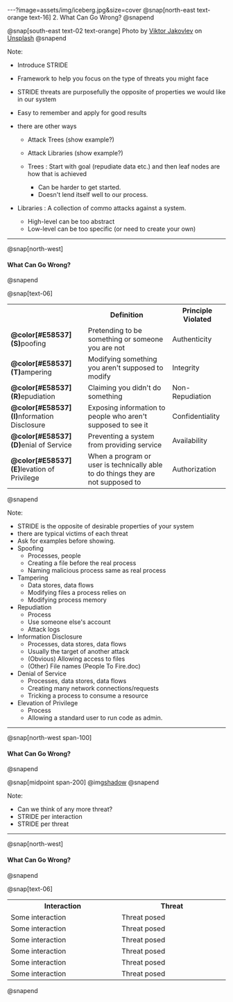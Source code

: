 ---?image=assets/img/iceberg.jpg&size=cover
@snap[north-east text-orange text-16]
2. What Can Go Wrong?
@snapend

@snap[south-east text-02 text-orange]
Photo by [Viktor Jakovlev](https://unsplash.com/@apviktor?utm_source=unsplash&utm_medium=referral&utm_content=creditCopyText) on [Unsplash](https://unsplash.com/search/photos/risk?utm_source=unsplash&utm_medium=referral&utm_content=creditCopyText)
@snapend

Note:
- Introduce STRIDE
- Framework to help you focus on the type of threats you might face
- STRIDE threats are purposefully the opposite of properties we would like in our system
- Easy to remember and apply for good results
- there are other ways
  - Attack Trees (show example?)
  - Attack Libraries (show example?)

  - Trees : Start with goal (repudiate data etc.) and then leaf nodes are how that is achieved
    - Can be harder to get started.
    - Doesn't lend itself well to our process.
    
- Libraries : A collection of commo attacks against a system.
    - High-level can be too abstract
    - Low-level can be too specific (or need to create your own)

---
@snap[north-west]
#### What Can Go Wrong?
@snapend

@snap[text-06]
<table>
  <col width="250">
  <col width="500">
  <col width="150">
  <tr>
    <th/>
    <th>Definition</th>
    <th>Principle Violated</th>
  </tr>
  <tr class="fragment">
    <td><b>@color[#E58537](S)</b>poofing</td>
    <td>Pretending to be something or someone you are not</td>
    <td>Authenticity</td>
  </tr>
  <tr class="fragment">
    <td><b>@color[#E58537](T)</b>ampering</td>
    <td>Modifying something you aren't supposed to modify</td>
    <td>Integrity</td>
  </tr>
    <tr class="fragment">
    <td><b>@color[#E58537](R)</b>epudiation</td>
    <td>Claiming you didn't do something</td>
    <td>Non-Repudiation</td>
  </tr>
    <tr class="fragment">
    <td><b>@color[#E58537](I)</b>nformation Disclosure</td>
    <td>Exposing information to people who aren't supposed to see it</td>
    <td>Confidentiality</td>
  </tr>
    <tr class="fragment">
    <td><b>@color[#E58537](D)</b>enial of Service</td>
    <td>Preventing a system from providing service</td>
    <td>Availability</td>
  </tr>
    <tr class="fragment">
    <td><b>@color[#E58537](E)</b>levation of Privilege</td>
    <td>When a program or user is technically able to do things they are not supposed to</td>
    <td>Authorization</td>
  </tr>
</table>
@snapend

Note:
- STRIDE is the opposite of desirable properties of your system
- there are typical victims of each threat
- Ask for examples before showing.
- Spoofing
  - Processes, people
  - Creating a file before the real process
  - Naming malicious process same as real process
- Tampering
  - Data stores, data flows
  - Modifying files a process relies on
  - Modifying process memory
- Repudiation
  - Process
  - Use someone else's account
  - Attack logs
- Information Disclosure
  - Processes, data stores, data flows
  - Usually the target of another attack
  - (Obvious) Allowing access to files
  - (Other) File names (People To Fire.doc)
- Denial of Service
  - Processes, data stores, data flows
  - Creating many network connections/requests
  - Tricking a process to consume a resource
- Elevation of Privilege
  - Process
  - Allowing a standard user to run code as admin.

---
@snap[north-west span-100]
#### What Can Go Wrong?
@snapend

@snap[midpoint span-200]
@img[shadow](assets/img/acme-dfd-trust.PNG)
@snapend

Note:
- Can we think of any more threat?
- STRIDE per interaction
- STRIDE per threat

---
@snap[north-west]
#### What Can Go Wrong?
@snapend

@snap[text-06]
<table>
  <col width="300">
  <col width="300">
  <tr>
    <th>Interaction</th>
    <th>Threat</th>
  </tr>
  <tr class="fragment">
    <td>Some interaction</td>
    <td>Threat posed</td>
  </tr>
  <tr class="fragment">
    <td>Some interaction</td>
    <td>Threat posed</td>
  </tr>
  <tr class="fragment">
    <td>Some interaction</td>
    <td>Threat posed</td>
  </tr>
  <tr class="fragment">
    <td>Some interaction</td>
    <td>Threat posed</td>
  </tr>
  <tr class="fragment">
    <td>Some interaction</td>
    <td>Threat posed</td>
  </tr>
  <tr class="fragment">
    <td>Some interaction</td>
    <td>Threat posed</td>
  </tr>
</table>
@snapend